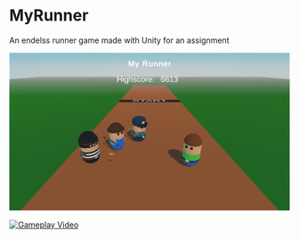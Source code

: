 # MyRunner
An endelss runner game made with Unity for an assignment

![Game Cover](https://github.com/DjTeo/MyRunner/blob/main/Cover.png?raw=true)

[![Gameplay Video](https://img.youtube.com/vi/ccc-fuvoivU/0.jpg)](https://youtu.be/ccc-fuvoivU)
